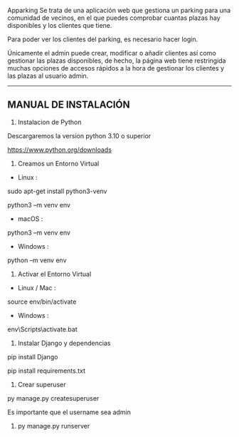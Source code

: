 Apparking
Se trata de una aplicación web que gestiona un parking para una comunidad de vecinos, en el que puedes comprobar cuantas plazas hay disponibles y los clientes que tiene.

Para poder ver los clientes del parking, es necesario hacer login.

Únicamente el admin puede crear, modificar o añadir clientes así como gestionar las plazas disponibles, de hecho, la página web tiene restringida muchas opciones de accesos rápidos a la hora de gestionar los clientes y las plazas al usuario admin.


********
## MANUAL DE INSTALACIÓN
1. Instalacion de Python

Descargaremos la version python 3.10 o superior

<https://www.python.org/downloads>

1. Creamos un Entorno Virtual
- Linux :

sudo apt-get install python3-venv

python3 –m venv env

- macOS :

python3 –m venv env

- Windows :

python –m venv env

1. Activar el Entorno Virtual
- Linux / Mac :

source env/bin/activate

- Windows :

env\Scripts\activate.bat

1. Instalar Django y dependencias

pip install Django

pip install requirements.txt

1. Crear superuser

py manage.py createsuperuser

Es importante que el username sea admin

1. py manage.py runserver

